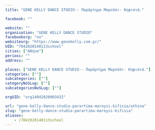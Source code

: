 ```yaml
---
title: "GENE KELLY DANCE STUDIO-- Παράρτημα Μαρούσι- Κηφισιά."

facebook: ""

website: ""
organisation: "GENE KELLY DANCE STUDIO"
facebookorg: "no"
websiteorg: "https://www.genekelly.com.gr/"
UID: "7042020140113school"
cities: ["Αθήνα"]
perioxi: ""
address: ""

places: ["GENE KELLY DANCE STUDIO-- Παράρτημα Μαρούσι- Κηφισιά."]
categories: [""]
subcategories: [""]
categoryNoSLug: [""]
subcategoriesNoSLug: [""]

orgUID: "org14042020003432"

url: "gene-kelly-dance-studio-parartima-maroysi-kifisia/athina"
slug: "gene-kelly-dance-studio-parartima-maroysi-kifisia"
aliases:
    - /7042020140113school
---
```





